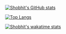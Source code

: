 [![Shobhit's GitHub stats](https://github-readme-stats.vercel.app/api?username=shobhitshri)](https://github.com/anuraghazra/github-readme-stats)

[![Top Langs](https://github-readme-stats.vercel.app/api/top-langs/?username=shobhitshri)](https://github.com/anuraghazra/github-readme-stats)

[![Shobhit's wakatime stats](https://github-readme-stats.vercel.app/api/wakatime?username=shobhitshri&layout=compact)](https://github.com/anuraghazra/github-readme-stats)


<!--
**shobhitshri/shobhitshri** is a ✨ _special_ ✨ repository because its `README.md` (this file) appears on your GitHub profile.

Here are some ideas to get you started:

- 🔭 I’m currently working on ...
- 🌱 I’m currently learning ...
- 👯 I’m looking to collaborate on ...
- 🤔 I’m looking for help with ...
- 💬 Ask me about ...
- 📫 How to reach me: ...
- 😄 Pronouns: ...
- ⚡ Fun fact: ...
-->

